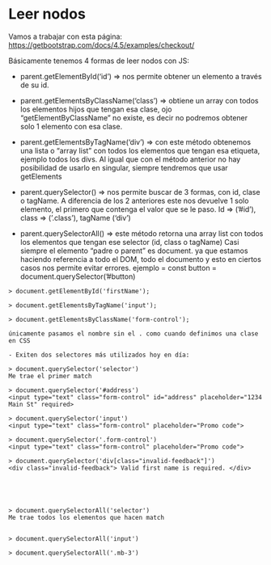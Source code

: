 # Leer nodos

Vamos a trabajar con esta página:
https://getbootstrap.com/docs/4.5/examples/checkout/

Básicamente tenemos 4 formas de leer nodos con JS:

- parent.getElementById(‘id’) => nos permite obtener un elemento a través de su id.

- parent.getElementsByClassName(‘class’) => obtiene un array con todos los elementos hijos que tengan esa clase, ojo “getElementByClassName” no existe, es decir no podremos obtener solo 1 elemento con esa clase.

- parent.getElementsByTagName(‘div’) => con este método obtenemos una lista o “array list” con todos los elementos que tengan esa etiqueta, ejemplo todos los divs. Al igual que con el método anterior no hay posibilidad de usarlo en singular, siempre tendremos que usar getElements

- parent.querySelector() => nos permite buscar de 3 formas, con id, clase o tagName. A diferencia de los 2 anteriores este nos devuelve 1 solo elemento, el primero que contenga el valor que se le paso. Id => (’#id’), class => (’.class’), tagName (‘div’)

- parent.querySelectorAll() => este método retorna una array list con todos los elementos que tengan ese selector (id, class o tagName)
Casi siempre el elemento “padre o parent” es document. ya que estamos haciendo referencia a todo el DOM, todo el documento y esto en ciertos casos nos permite evitar errores.
    ejemplo = const button = document.querySelector(’#button)

```
> document.getElementById('firstName');

> document.getElementsByTagName('input');

> document.getElementsByClassName('form-control');

únicamente pasamos el nombre sin el . como cuando definimos una clase en CSS

- Exiten dos selectores más utilizados hoy en día:

> document.querySelector('selector')
Me trae el primer match

> document.querySelector('#address')
<input type=​"text" class=​"form-control" id=​"address" placeholder=​"1234 Main St" required>​

> document.querySelector('input')
<input type=​"text" class=​"form-control" placeholder=​"Promo code">​

> document.querySelector('.form-control')
<input type=​"text" class=​"form-control" placeholder=​"Promo code">​

> document.querySelector('div[class="invalid-feedback"]')
<div class=​"invalid-feedback">​ Valid first name is required. ​</div>​





> document.querySelectorAll('selector')
Me trae todos los elementos que hacen match


> document.querySelectorAll('input')

> document.querySelectorAll('.mb-3')
```
